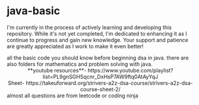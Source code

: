 # java-basic
<DIV><P>I'm currently in the process of actively learning and developing this repository. While it's not yet completed, I'm dedicated to enhancing it as I continue to progress and gain new knowledge. Your support and patience are greatly appreciated as I work to make it even better!</P></DIV>
all the basic code you should know before beginning dsa in java.
there are also folders for mathematics and problem solving with java.


<div align="center">
**youtube resources**- https://www.youtube.com/playlist?list=PL9gnSGHSqcnr_DxHsP7AW9ftq0AtAyYqJ
 </div>
 <div align="center">
Sheet- https://takeuforward.org/strivers-a2z-dsa-course/strivers-a2z-dsa-course-sheet-2/
 </div>
 <div> almost all questions are from leetcode or coding ninja</div>
